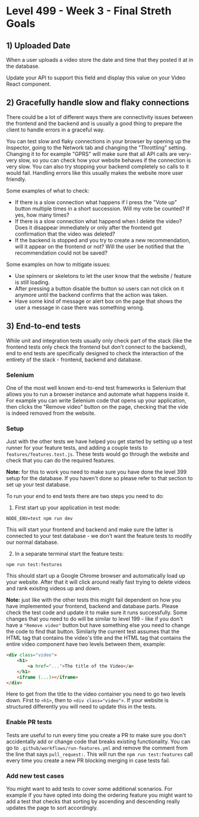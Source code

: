 # Level 499 - Week 3 - Final Streth Goals

## 1) Uploaded Date

When a user uploads a video store the date and time that they posted it at in the database.

Update your API to support this field and display this value on your Video React component.

## 2) Gracefully handle slow and flaky connections

There could be a lot of different ways there are connectivity issues between the frontend and the backend and is usually a good thing to prepare the client to handle errors in a graceful way.

You can test slow and flaky connections in your browser by opening up the Inspector, going to the Network tab and changing the "Throttling" setting. Changing it to for example "GPRS" will make sure that all API calls are very-very slow, so you can check how your website behaves if the connection is very slow. You can also try stopping your backend completely so calls to it would fail. Handling errors like this usually makes the website more user friendly.

Some examples of what to check:

- If there is a slow connection what happens if I press the "Vote up" button multiple times in a short succession. Will my vote be counted? If yes, how many times?
- If there is a slow connection what happend when I delete the video? Does it disappear immediately or only after the frontend got confirmation that the video was deleted?
- If the backend is stopped and you try to create a new recommendation, will it appear on the frontend or not? Will the user be notified that the recommendation could not be saved?

Some examples on how to mitigate issues:

- Use spinners or skeletons to let the user know that the website / feature is still loading.
- After pressing a button disable the button so users can not click on it anymore until the backend confirms that the action was taken.
- Have some kind of message or alert box on the page that shows the user a message in case there was something wrong.

## 3) End-to-end tests

While unit and integration tests usually only check part of the stack (like the frontend tests only check the frontend but don't connect to the backend), end to end tests are specifically designed to check the interaction of the entirety of the stack - frontend, backend and database.

### Selenium

One of the most well known end-to-end test frameworks is Selenium that allows you to run a browser instance and automate what happens inside it. For example you can write Selenium code that opens up your application, then clicks the "Remove video" button on the page, checking that the vide is indeed removed from the website.

### Setup

Just with the other tests we have helped you get started by setting up a test runner for your feature tests, and adding a couple tests to `features/features.test.js`. These tests would go through the website and check that you can do the required features.

**Note:** for this to work you need to make sure you have done the level 399 setup for the database. If you haven't done so please refer to that section to set up your test database.

To run your end to end tests there are two steps you need to do:

1. First start up your application in test mode:

```
NODE_ENV=test npm run dev
```

This will start your frontend and backend and make sure the latter is connected to your test database - we don't want the feature tests to modify our normal database.

2. In a separate terminal start the feature tests:

```
npm run test:festures
```

This should start up a Google Chrome browser and automatically load up your website. After that it will click around really fast trying to delete videos and rank exisitng videos up and down.

**Note:** just like with the other tests this might fail dependent on how you have implemented your frontend, backend and database parts. Please check the test code and update it to make sure it runs successfully. Some changes that you need to do will be similar to level 199 - like if you don't have a `"Remove video"` button but have something else you need to change the code to find that button. Similarly the current test assumes that the HTML tag that contains the video's title and the HTML tag that contains the entire video component have two levels between them, example:

```html
<div class="video">
	<h1>
		<a href="...">The title of the Video</a>
	</h1>
	<iframe (...)></iframe>
</div>
```

Here to get from the title to the video container you need to go two levels down. First to `<h1>`, then to `<div class="video">`. If your website is structured differently you will need to update this in the tests.

### Enable PR tests

Tests are useful to run every time you create a PR to make sure you don't accidentally add or change code that breaks existing functionality. You can go to `.github/workflows/run-features.yml` and remove the comment from the line that says `pull_request:`. This will run the `npm run test:features` call every time you create a new PR blocking merging in case tests fail.

### Add new test cases

You might want to add tests to cover some additional scenarios. For example if you have opted into doing the ordering feature you might want to add a test that checks that sorting by ascending and descending really updates the page to sort accordingly.
